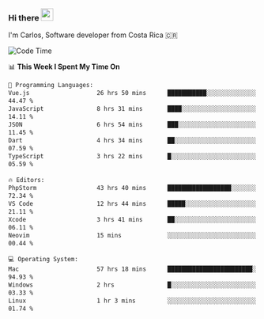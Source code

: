 ### Hi there <img src="https://media.giphy.com/media/hvRJCLFzcasrR4ia7z/giphy.gif" width="25px" height="25px">

I'm Carlos, Software developer from Costa Rica 🇨🇷

[//]: # (<a href="https://app.daily.dev/carum98"><img src="https://github.com/carum98/carum98/blob/main/devcard.svg" width="400" alt="Carlos Umaña Acevedo's Dev Card"/></a>)


<!--START_SECTION:waka-->
![Code Time](http://img.shields.io/badge/Code%20Time-13%2C040%20hrs%2055%20mins-blue)

📊 **This Week I Spent My Time On** 

```text
💬 Programming Languages: 
Vue.js                   26 hrs 50 mins      ███████████░░░░░░░░░░░░░░   44.47 % 
JavaScript               8 hrs 31 mins       ████░░░░░░░░░░░░░░░░░░░░░   14.11 % 
JSON                     6 hrs 54 mins       ███░░░░░░░░░░░░░░░░░░░░░░   11.45 % 
Dart                     4 hrs 34 mins       ██░░░░░░░░░░░░░░░░░░░░░░░   07.59 % 
TypeScript               3 hrs 22 mins       █░░░░░░░░░░░░░░░░░░░░░░░░   05.59 % 

🔥 Editors: 
PhpStorm                 43 hrs 40 mins      ██████████████████░░░░░░░   72.34 % 
VS Code                  12 hrs 44 mins      █████░░░░░░░░░░░░░░░░░░░░   21.11 % 
Xcode                    3 hrs 41 mins       ██░░░░░░░░░░░░░░░░░░░░░░░   06.11 % 
Neovim                   15 mins             ░░░░░░░░░░░░░░░░░░░░░░░░░   00.44 % 

💻 Operating System: 
Mac                      57 hrs 18 mins      ████████████████████████░   94.93 % 
Windows                  2 hrs               █░░░░░░░░░░░░░░░░░░░░░░░░   03.33 % 
Linux                    1 hr 3 mins         ░░░░░░░░░░░░░░░░░░░░░░░░░   01.74 % 
```


<!--END_SECTION:waka-->
